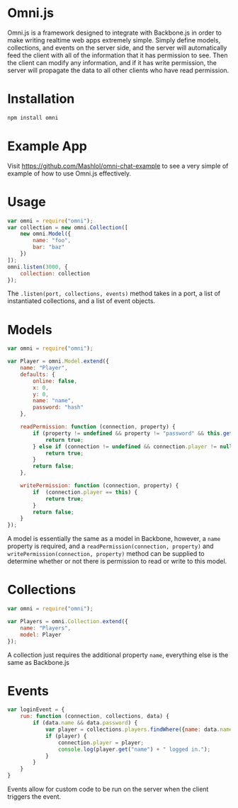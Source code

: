 # Omni.js
Omni.js is a framework designed to integrate with Backbone.js in order to make writing realtime web apps extremely simple.  Simply define models, collections, and events on the server side, and the server will automatically feed the client with all of the information that it has permission to see.  Then the client can modify any information, and if it has write permission, the server will propagate the data to all other clients who have read permission.


# Installation
```sh
npm install omni
```


# Example App
Visit https://github.com/Mashlol/omni-chat-example to see a very simple of example of how to use Omni.js effectively.


# Usage
```javascript
var omni = require("omni");
var collection = new omni.Collection([
    new omni.Model({
        name: "foo",
        bar: "baz"
    })
]);
omni.listen(3000, {
    collection: collection
});
```
The `.listen(port, collections, events)` method takes in a port, a list of instantiated collections, and a list of event objects.


# Models
```javascript
var omni = require("omni");

var Player = omni.Model.extend({
    name: "Player",
    defaults: {
        online: false,
        x: 0,
        y: 0,
        name: "name",
        password: "hash"
    },

    readPermission: function (connection, property) {
        if (property != undefined && property != "password" && this.get("online") || property == undefined) {
            return true;
        } else if (connection != undefined && connection.player != null && connection.player == this) {
            return true;
        }
        return false;
    },

    writePermission: function (connection, property) {
        if  (connection.player == this) {
            return true;
        }
        return false;
    }
});
```
A model is essentially the same as a model in Backbone, however, a `name` property is required, and a `readPermission(connection, property)` and `writePermission(connection, property)` method can be supplied to determine whether or not there is permission to read or write to this model.


# Collections
```javascript
var omni = require("omni");

var Players = omni.Collection.extend({
    name: "Players",
    model: Player
});
```
A collection just requires the additional property `name`, everything else is the same as Backbone.js


# Events
```javascript
var loginEvent = {
    run: function (connection, collections, data) {
        if (data.name && data.password) {
            var player = collections.players.findWhere({name: data.name, password: data.password});
            if (player) {
                connection.player = player;
                console.log(player.get("name") + " logged in.");
            }
        }
    }
}
```
Events allow for custom code to be run on the server when the client triggers the event.